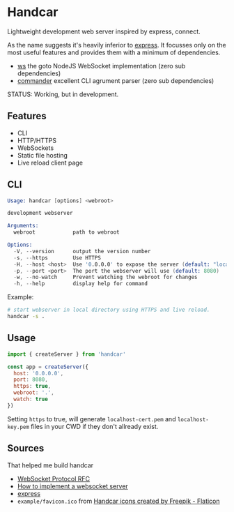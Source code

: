 
# Handcar

Lightweight development web server inspired by express, connect.

As the name suggests it's heavily inferior to [express](https://www.npmjs.com/package/express). It focusses only on the most useful features and provides them with a minimum of dependencies.

* [ws](https://www.npmjs.com/package/ws) the goto NodeJS WebSocket implementation (zero sub dependencies)
* [commander](https://www.npmjs.com/package/commander) excellent CLI agrument parser (zero sub dependencies)

STATUS: Working, but in development.

## Features

* CLI
* HTTP/HTTPS
* WebSockets
* Static file hosting
* Live reload client page

## CLI
```s
Usage: handcar [options] <webroot>

development webserver

Arguments:
  webroot            path to webroot

Options:
  -V, --version      output the version number
  -s, --https        Use HTTPS
  -H, --host <host>  Use '0.0.0.0' to expose the server (default: "localhost")
  -p, --port <port>  The port the webserver will use (default: 8080)
  -w, --no-watch     Prevent watching the webroot for changes
  -h, --help         display help for command
```
Example:
```sh
# start webserver in local directory using HTTPS and live reload.
handcar -s .
```
## Usage

```js
import { createServer } from 'handcar'

const app = createServer({
  host: '0.0.0.0',
  port: 8080,
  https: true,
  webroot: '.',
  watch: true
})
```

Setting `https` to true, will generate `localhost-cert.pem` and `localhost-key.pem` files in your CWD if they don't allready exist.

## Sources
That helped me build handcar

* [WebSocket Protocol RFC](https://www.rfc-editor.org/rfc/rfc6455)
* [How to implement a websocket server](https://dustinpfister.github.io/2019/11/20/nodejs-websocket/)
* [express](https://expressjs.com/)
* `example/favicon.ico` from [Handcar icons created by Freepik - Flaticon](https://www.flaticon.com/free-icons/handcar)